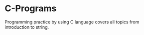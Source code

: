 # C-Programs
Programming practice by using C language covers all topics from introduction to string.
